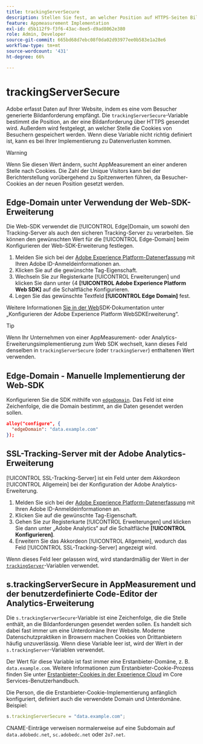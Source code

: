 ```yaml
---
title: trackingServerSecure
description: Stellen Sie fest, an welcher Position auf HTTPS-Seiten Bildanforderungen gesendet werden.
feature: Appmeasurement Implementation
exl-id: d5b112f9-f3f6-43ac-8ee5-d9ad8062e380
role: Admin, Developer
source-git-commit: 665bd68d7ebc08f0da02d93977ee0b583e1a28e6
workflow-type: tm+mt
source-wordcount: '431'
ht-degree: 66%

---
```


# trackingServerSecure

Adobe erfasst Daten auf Ihrer Website, indem es eine vom Besucher generierte Bildanforderung empfängt. Die `trackingServerSecure`-Variable bestimmt die Position, an der eine Bildanforderung über HTTPS gesendet wird. Außerdem wird festgelegt, an welcher Stelle die Cookies von Besuchern gespeichert werden. Wenn diese Variable nicht richtig definiert ist, kann es bei Ihrer Implementierung zu Datenverlusten kommen.

>[!WARNING]
>
>Wenn Sie diesen Wert ändern, sucht AppMeasurement an einer anderen Stelle nach Cookies. Die Zahl der Unique Visitors kann bei der Berichterstellung vorübergehend zu Spitzenwerten führen, da Besucher-Cookies an der neuen Position gesetzt werden.

## Edge-Domain unter Verwendung der Web-SDK-Erweiterung

Die Web-SDK verwendet die [!UICONTROL Edge]Domain, um sowohl den Tracking-Server als auch den sicheren Tracking-Server zu verarbeiten. Sie können den gewünschten Wert für die [!UICONTROL Edge-Domain] beim Konfigurieren der Web-SDK-Erweiterung festlegen.

1. Melden Sie sich bei der [Adobe Experience Platform-Datenerfassung](https://experience.adobe.com/data-collection) mit Ihren Adobe ID-Anmeldeinformationen an.
1. Klicken Sie auf die gewünschte Tag-Eigenschaft.
1. Wechseln Sie zur Registerkarte [!UICONTROL Erweiterungen] und klicken Sie dann unter &lbrace;4 **[!UICONTROL Adobe Experience Platform Web SDK]** auf die Schaltfläche Konfigurieren.
1. Legen Sie das gewünschte Textfeld **[!UICONTROL Edge Domain]** fest.

Weitere Informationen [ Sie in der Web](https://experienceleague.adobe.com/docs/experience-platform/edge/extension/web-sdk-extension-configuration.html?lang=de)SDK-Dokumentation unter „Konfigurieren der Adobe Experience Platform WebSDKErweiterung“.

>[!TIP]
>
>Wenn Ihr Unternehmen von einer AppMeasurement- oder Analytics-Erweiterungsimplementierung zum Web SDK wechselt, kann dieses Feld denselben in `trackingServerSecure` (oder `trackingServer`) enthaltenen Wert verwenden.

## Edge-Domain - Manuelle Implementierung der Web-SDK

Konfigurieren Sie die SDK mithilfe von [`edgeDomain`](https://experienceleague.adobe.com/docs/experience-platform/edge/fundamentals/configuring-the-sdk.html?lang=de). Das Feld ist eine Zeichenfolge, die die Domain bestimmt, an die Daten gesendet werden sollen.

```json
alloy("configure", {
  "edgeDomain": "data.example.com"
});
```

## SSL-Tracking-Server mit der Adobe Analytics-Erweiterung

[!UICONTROL SSL-Tracking-Server] ist ein Feld unter dem Akkordeon [!UICONTROL Allgemein] bei der Konfiguration der Adobe Analytics-Erweiterung.

1. Melden Sie sich bei der [Adobe Experience Platform-Datenerfassung](https://experience.adobe.com/data-collection) mit Ihren Adobe ID-Anmeldeinformationen an.
2. Klicken Sie auf die gewünschte Tag-Eigenschaft.
3. Gehen Sie zur Registerkarte [!UICONTROL Erweiterungen] und klicken Sie dann unter „Adobe Analytics“ auf die Schaltfläche **[!UICONTROL Konfigurieren]**.
4. Erweitern Sie das Akkordeon [!UICONTROL Allgemein], wodurch das Feld [!UICONTROL SSL-Tracking-Server] angezeigt wird.

Wenn dieses Feld leer gelassen wird, wird standardmäßig der Wert in der [`trackingServer`](trackingserver.md)-Variablen verwendet.

## s.trackingServerSecure in AppMeasurement und der benutzerdefinierte Code-Editor der Analytics-Erweiterung

Die `s.trackingServerSecure`-Variable ist eine Zeichenfolge, die die Stelle enthält, an die Bildanforderungen gesendet werden sollen. Es handelt sich dabei fast immer um eine Unterdomäne Ihrer Website. Moderne Datenschutzpraktiken in Browsern machen Cookies von Drittanbietern häufig unzuverlässig. Wenn diese Variable leer ist, wird der Wert in der `s.trackingServer`-Variablen verwendet.

Der Wert für diese Variable ist fast immer eine Erstanbieter-Domäne, z. B. `data.example.com`. Weitere Informationen zum Erstanbieter-Cookie-Prozess finden Sie unter [Erstanbieter-Cookies in der Experience Cloud](https://experienceleague.adobe.com/docs/core-services/interface/ec-cookies/cookies-first-party.html?lang=de) im Core Services-Benutzerhandbuch.

Die Person, die die Erstanbieter-Cookie-Implementierung anfänglich konfiguriert, definiert auch die verwendete Domain und Unterdomäne. Beispiel:

```js
s.trackingServerSecure = "data.example.com";
```

CNAME-Einträge verweisen normalerweise auf eine Subdomain auf `data.adobedc.net`, `sc.adobedc.net` oder `2o7.net`.
